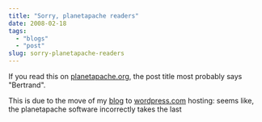 ```yaml
---
title: "Sorry, planetapache readers"
date: 2008-02-18
tags: 
  - "blogs"
  - "post"
slug: sorry-planetapache-readers
---
```


If you read this on [planetapache.org](http://planetapache.org/), the post title most probably says "Bertrand".

This is due to the move of my [blog](http://grep.codeconsult.ch) to [wordpress.com](http://wordpress.com) hosting: seems like, the planetapache software incorrectly takes the last <title> element of the feed item as the post title, even if it is a _media:title_ as is the case in my [feed](http://grep.codeconsult.ch/feed).

Now I understand why all of Dims' posts there are titled _Davanum_ there, and all of Nick Kew's posts _niq_ ;-)
